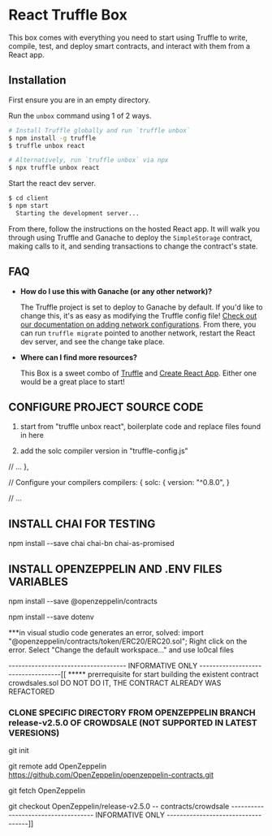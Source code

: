 # React Truffle Box

This box comes with everything you need to start using Truffle to write, compile, test, and deploy smart contracts, and interact with them from a React app.

## Installation

First ensure you are in an empty directory.

Run the `unbox` command using 1 of 2 ways.

```sh
# Install Truffle globally and run `truffle unbox`
$ npm install -g truffle
$ truffle unbox react
```

```sh
# Alternatively, run `truffle unbox` via npx
$ npx truffle unbox react
```

Start the react dev server.

```sh
$ cd client
$ npm start
  Starting the development server...
```

From there, follow the instructions on the hosted React app. It will walk you through using Truffle and Ganache to deploy the `SimpleStorage` contract, making calls to it, and sending transactions to change the contract's state.

## FAQ

- __How do I use this with Ganache (or any other network)?__

  The Truffle project is set to deploy to Ganache by default. If you'd like to change this, it's as easy as modifying the Truffle config file! [Check out our documentation on adding network configurations](https://trufflesuite.com/docs/truffle/reference/configuration/#networks). From there, you can run `truffle migrate` pointed to another network, restart the React dev server, and see the change take place.

- __Where can I find more resources?__

  This Box is a sweet combo of [Truffle](https://trufflesuite.com) and [Create React App](https://create-react-app.dev). Either one would be a great place to start!




## CONFIGURE PROJECT SOURCE CODE

1. start from "truffle unbox react", boilerplate code and replace files found in here

2. add the solc compiler version in "truffle-config.js"

// ...
},

  // Configure your compilers
  compilers: {
    solc: {
      version: "^0.8.0", 
}

// ...


## INSTALL CHAI FOR TESTING

npm install --save chai chai-bn chai-as-promised

## INSTALL OPENZEPPELIN AND .ENV FILES VARIABLES

npm install --save @openzeppelin/contracts

npm install --save dotenv


***in visual studio code generates an error, solved:
import "@openzeppelin/contracts/token/ERC20/ERC20.sol";
Right click on the error.
Select "Change the default workspace..."  and use lo0cal files

  
  
  ------------------------------------  INFORMATIVE ONLY -----------------------------------[[
  *****   prerrequisite for start building the existent contract crowdsales.sol DO NOT DO IT, THE CONTRACT ALREADY WAS REFACTORED
### CLONE SPECIFIC DIRECTORY FROM OPENZEPPELIN BRANCH release-v2.5.0 OF CROWDSALE (NOT SUPPORTED IN LATEST VERESIONS)

git init

git remote add OpenZeppelin https://github.com/OpenZeppelin/openzeppelin-contracts.git

git fetch OpenZeppelin

git checkout OpenZeppelin/release-v2.5.0 -- contracts/crowdsale
------------------------------------  INFORMATIVE ONLY -----------------------------------]]
  
